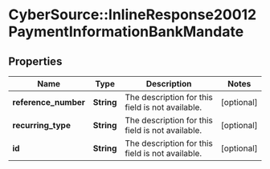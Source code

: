 # CyberSource::InlineResponse20012PaymentInformationBankMandate

## Properties
Name | Type | Description | Notes
------------ | ------------- | ------------- | -------------
**reference_number** | **String** | The description for this field is not available. | [optional] 
**recurring_type** | **String** | The description for this field is not available. | [optional] 
**id** | **String** | The description for this field is not available. | [optional] 


